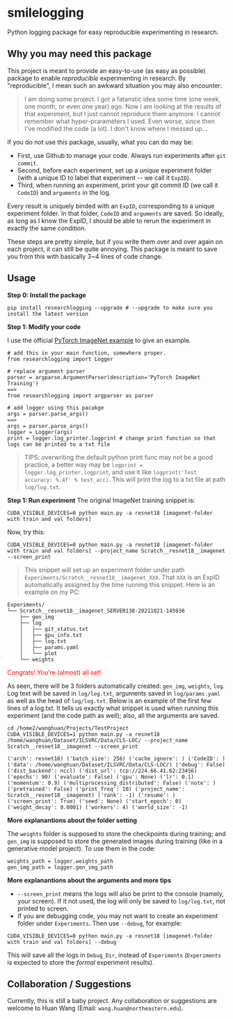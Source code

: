 # smilelogging
Python logging package for easy reproducible experimenting in research.


## Why you may need this package
This project is meant to provide an easy-to-use (as easy as possible) package to enable *reproducible* experimenting in research.
By "reproducible", I mean such an awkward situation you may also encounter:
> I am doing some project. I got a fatanstic idea some time (one week, one month, or even one year) ago. Now I am looking at the results of that experiment, but I just cannot reproduce them anymore. I cannot remember what hyper-prarameters I used. Even worse, since then I've modified the code (a lot). I don't know where I messed up...

If you do not use this package, usually, what you can do may be:
- First, use Github to manage your code. Always run experiments after `git commit`. 
- Second, before each experiment, set up a *unique* experiment folder (with a unique ID to label that experiment -- we call it `ExpID`). 
- Third, when running an experiment, print your git commit ID (we call it `CodeID`) and `arguments` in the log.

Every result is uniquely binded with an `ExpID`, corresponding to a unique experiment folder. In that folder, `CodeID` and `arguments` are saved. So ideally, as long as I know the ExpID, I should be able to rerun the experiment in exactly the same condition.

These steps are pretty simple, but if you write them over and over again on each project, it can still be quite annoying. This package is meant to save you from this with basically 3~4 lines of code change.


## Usage

**Step 0: Install the package**
```
pip install researchlogging --upgrade # --upgrade to make sure you install the latest version
```

**Step 1: Modify your code**

I use the official [PyTorch ImageNet example](https://github.com/pytorch/examples/blob/master/imagenet/main.py) to give an example.

```
# add this in your main function, somewhere proper.
from researchlogging import Logger 

# replace argument parser
parser = argparse.ArgumentParser(description='PyTorch ImageNet Training')  
==> 
from researchlogging import argparser as parser

# add logger using this pacakge
args = parser.parse_args()
==> 
args = parser.parse_args()
logger = Logger(args)
print = logger.log_printer.logprint # change print function so that logs can be printed to a txt file
```
> TIPS: overwriting the default python print func may not be a good practice, a better way may be `logprint = logger.log_printer.logprint`, and use it like `logprint('Test accuracy: %.4f' % test_acc)`. This will print the log to a txt file at path `log/log.txt`.

**Step 1: Run experiment**
The original ImageNet training snippet is: 
```
CUDA_VISIBLE_DEVICES=0 python main.py -a resnet18 [imagenet-folder with train and val folders]
```

Now, try this:
```
CUDA_VISIBLE_DEVICES=0 python main.py -a resnet18 [imagenet-folder with train and val folders] --project_name Scratch__resnet18__imagenet --screen_print
```
> This snippet will set up an experiment folder under path `Experiments/Scratch__resnet18__imagenet_XXX`. That `XXX` is an ExpID automatically assigned by the time running this snippet. Here is an example on my PC:
```
Experiments/
└── Scratch__resnet18__imagenet_SERVER138-20211021-145936
    ├── gen_img
    ├── log
    │   ├── git_status.txt
    │   ├── gpu_info.txt
    │   ├── log.txt
    │   ├── params.yaml
    │   └── plot
    └── weights
```

<span style="color:red">Congrats! You're (almost) all set! </span>

As seen, there will be 3 folders automatically created: `gen_img`, `weights`, `log`. Log text will be saved in `log/log.txt`, arguments saved in `log/params.yaml` as well as the head of `log/log.txt`. Below is an example of the first few lines of a log.txt. It tells us exactly what snippet is used when running this experiment (and the code path as well); also, all the arguments are saved.
```
cd /home2/wanghuan/Projects/TestProject
CUDA_VISIBLE_DEVICES=1 python main.py -a resnet18 /home/wanghuan/Dataset/ILSVRC/Data/CLS-LOC/ --project_name Scratch__resnet18__imagenet --screen_print

('arch': resnet18) ('batch_size': 256) ('cache_ignore': ) ('CodeID': ) ('data': /home/wanghuan/Dataset/ILSVRC/Data/CLS-LOC/) ('debug': False) ('dist_backend': nccl) ('dist_url': tcp://224.66.41.62:23456) ('epochs': 90) ('evaluate': False) ('gpu': None) ('lr': 0.1) ('momentum': 0.9) ('multiprocessing_distributed': False) ('note': ) ('pretrained': False) ('print_freq': 10) ('project_name': Scratch__resnet18__imagenet) ('rank': -1) ('resume': ) ('screen_print': True) ('seed': None) ('start_epoch': 0) ('weight_decay': 0.0001) ('workers': 4) ('world_size': -1)

```

**More explanantions about the folder setting**

The `weights` folder is supposed to store the checkpoints during training; and `gen_img` is supposed to store the generated images during training (like in a generative model project). To use them in the code:
```
weights_path = logger.weights_path
gen_img_path = logger.gen_img_path
```


**More explanantions about the arguments and more tips**
- `--screen_print` means the logs will also be print to the console (namely, your screen). If it not used, the log will only be saved to `log/log.txt`, not printed to screen. 
- If you are debugging code, you may not want to create an experiment folder under `Experiments`. Then use `--debug`, for example:
```
CUDA_VISIBLE_DEVICES=0 python main.py -a resnet18 [imagenet-folder with train and val folders] --debug
```
This will save all the logs in `Debug_Dir`, instead of `Experiments` (`Experiments` is expected to store the *formal* experiment results).


## Collaboration / Suggestions
Currently, this is still a baby project. Any collaboration or suggestions are welcome to Huan Wang (Email: `wang.huan@northeastern.edu`).